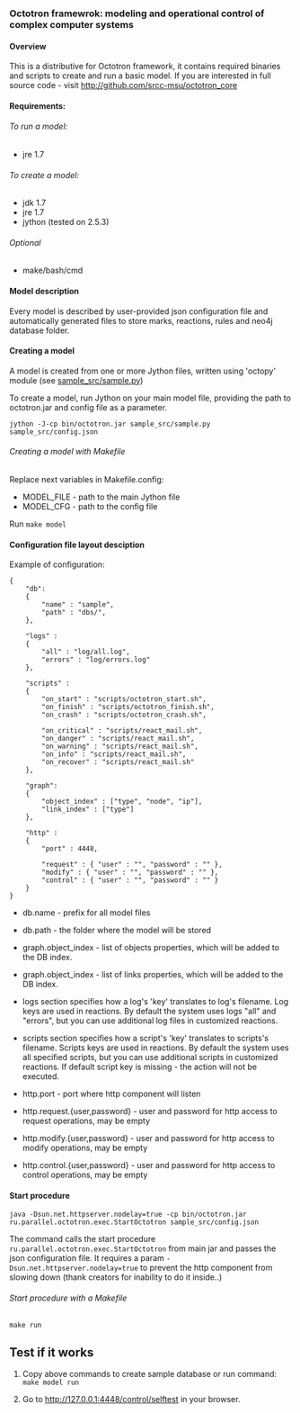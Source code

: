 ### Octotron framewrok: modeling and operational control of complex computer systems

#### Overview
This is a distributive for Octotron framework, it contains required binaries and scripts to create and run a basic model.
If you are interested in full source code - visit http://github.com/srcc-msu/octotron_core

#### Requirements:
###### To run a model:
- jre 1.7

###### To create a model:
- jdk 1.7
- jre 1.7
- jython (tested on 2.5.3)

###### Optional
- make/bash/cmd

#### Model description
Every model is described by user-provided json configuration file and automatically generated files to store marks, reactions, rules and neo4j database folder.

#### Creating a model
A model is created from one or more Jython files, written using 'octopy' module (see [sample_src/sample.py](sample_src/sample.py))

To create a model, run Jython on your main model file, providing the path to octotron.jar and config file as a parameter.

`jython -J-cp bin/octotron.jar sample_src/sample.py sample_src/config.json`

###### Creating a model with Makefile
Replace next variables in Makefile.config:

- MODEL_FILE - path to the main Jython file
- MODEL_CFG - path to the config file

Run `make model`

#### Configuration file layout desciption

Example of configuration:

    {
        "db":
        {
    		"name" : "sample",
    		"path" : "dbs/",
    	},

        "logs" :
        {
            "all" : "log/all.log",
            "errors" : "log/errors.log"
        },

        "scripts" :
        {
            "on_start" : "scripts/octotron_start.sh",
            "on_finish" : "scripts/octotron_finish.sh",
            "on_crash" : "scripts/octotron_crash.sh",

            "on_critical" : "scripts/react_mail.sh",
            "on_danger" : "scripts/react_mail.sh",
            "on_warning" : "scripts/react_mail.sh",
            "on_info" : "scripts/react_mail.sh",
            "on_recover" : "scripts/react_mail.sh"
        },

    	"graph":
    	{
        	"object_index" : ["type", "node", "ip"],
        	"link_index" : ["type"]
    	},
    
    	"http" :
    	{
    		"port" : 4448,

    		"request" : { "user" : "", "password" : "" },
    		"modify" : { "user" : "", "password" : "" },
    		"control" : { "user" : "", "password" : "" }
    	}
    }

- db.name - prefix for all model files
- db.path - the folder where the model will be stored

- graph.object_index - list of objects properties, which will be added to the DB index. 
- graph.object_index - list of links properties, which will be added to the DB index. 

- logs section specifies how a log's 'key' translates to log's filename. Log keys are used in reactions.
By default the system uses logs "all" and "errors", but you can use additional log files in customized reactions.

- scripts section specifies how a script's 'key' translates to scripts's filename. Scripts keys are used in reactions.
By default the system uses all specified scripts, but you can use additional scripts in customized reactions.
If default script key is missing - the action will not be executed.

- http.port - port where http component will listen
- http.request.{user,password} - user and password for http access to request operations, may be empty
- http.modify.{user,password} - user and password for http access to modify operations, may be empty
- http.control.{user,password} - user and password for http access to control operations, may be empty

#### Start procedure
`java -Dsun.net.httpserver.nodelay=true -cp bin/octotron.jar ru.parallel.octotron.exec.StartOctotron sample_src/config.json`

The command calls the start procedure `ru.parallel.octotron.exec.StartOctotron` from main jar and passes the json configuration file.
It requires a param `-Dsun.net.httpserver.nodelay=true` to prevent the http component from slowing down (thank creators for inability to do it inside..)

###### Start procedure with a Makefile

`make run`

## Test if it works

1) Copy above commands to create sample database or run command: `make model run`

2) Go to http://127.0.0.1:4448/control/selftest in your browser.
